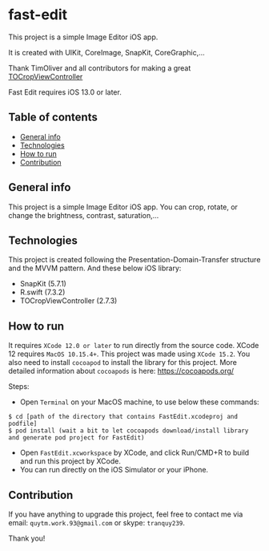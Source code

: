 # fast-edit
This project is a simple Image Editor iOS app.

It is created with UIKit, CoreImage, SnapKit, CoreGraphic,...

Thank TimOliver and all contributors for making a great [TOCropViewController](https://github.com/TimOliver/TOCropViewController)

Fast Edit requires iOS 13.0 or later. 

## Table of contents
* [General info](#general-info)
* [Technologies](#technologies)
* [How to run](#how-to-run)
* [Contribution](#contribution)

## General info
This project is a simple Image Editor iOS app. You can crop, rotate, or change the brightness, contrast, saturation,...
	
## Technologies
This project is created following the Presentation-Domain-Transfer structure and the MVVM pattern.
And these below iOS library:
  - SnapKit (5.7.1)
  - R.swift (7.3.2)
  - TOCropViewController (2.7.3)
	
## How to run
It requires `XCode 12.0 or later` to run directly from the source code. XCode 12 requires `MacOS 10.15.4+`.
This project was made using `XCode 15.2`.
You also need to install `cocoapod` to install the library for this project. More detailed information about `cocoapods` is here: https://cocoapods.org/

Steps:
  - Open `Terminal` on your MacOS machine, to use below these commands:
```
$ cd [path of the directory that contains FastEdit.xcodeproj and podfile]
$ pod install (wait a bit to let cocoapods download/install library and generate pod project for FastEdit)
```
  - Open `FastEdit.xcworkspace` by XCode, and click Run/CMD+R to build and run this project by XCode.
  - You can run directly on the iOS Simulator or your iPhone.
  
## Contribution
If you have anything to upgrade this project, feel free to contact me via email: `quytm.work.93@gmail.com` or skype: `tranquy239`.

Thank you!
